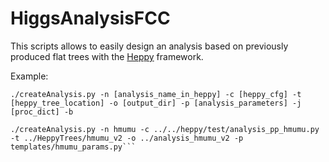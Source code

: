 # HiggsAnalysisFCC

This scripts allows to easily design an analysis based on previously produced flat trees with the [Heppy](https://github.com/cbernet/heppy) framework.

Example:
```
./createAnalysis.py -n [analysis_name_in_heppy] -c [heppy_cfg] -t [heppy_tree_location] -o [output_dir] -p [analysis_parameters] -j [proc_dict] -b
```

```
./createAnalysis.py -n hmumu -c ../../heppy/test/analysis_pp_hmumu.py -t ../HeppyTrees/hmumu_v2 -o ../analysis_hmumu_v2 -p templates/hmumu_params.py```
